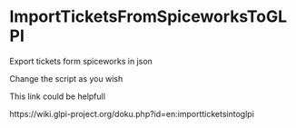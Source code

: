 # ImportTicketsFromSpiceworksToGLPI

<p>Export tickets form spiceworks in json</p>
<p>Change the script as you wish</p>
<p>This link could be helpfull</p>
<a>https://wiki.glpi-project.org/doku.php?id=en:importticketsintoglpi</a>
